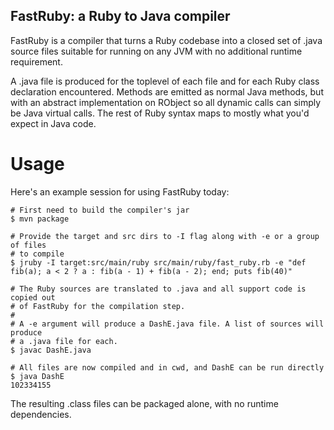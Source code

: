 FastRuby: a Ruby to Java compiler
----------------------------------

FastRuby is a compiler that turns a Ruby codebase into a closed set of .java
source files suitable for running on any JVM with no additional runtime
requirement.

A .java file is produced for the toplevel of each file and for each Ruby class
declaration encountered. Methods are emitted as normal Java methods, but with
an abstract implementation on RObject so all dynamic calls can simply be
Java virtual calls. The rest of Ruby syntax maps to mostly what you'd expect
in Java code.

Usage
=====

Here's an example session for using FastRuby today:

```
# First need to build the compiler's jar
$ mvn package

# Provide the target and src dirs to -I flag along with -e or a group of files
# to compile
$ jruby -I target:src/main/ruby src/main/ruby/fast_ruby.rb -e "def fib(a); a < 2 ? a : fib(a - 1) + fib(a - 2); end; puts fib(40)"

# The Ruby sources are translated to .java and all support code is copied out
# of FastRuby for the compilation step.
#
# A -e argument will produce a DashE.java file. A list of sources will produce
# a .java file for each.
$ javac DashE.java

# All files are now compiled and in cwd, and DashE can be run directly
$ java DashE
102334155
```

The resulting .class files can be packaged alone, with no runtime dependencies.
